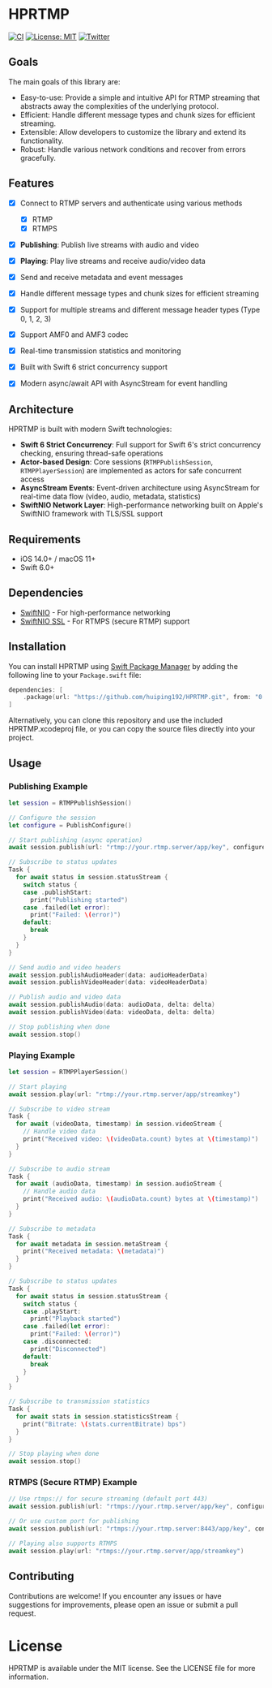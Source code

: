 # HPRTMP

[![CI](https://github.com/huiping192/HPRTMP/actions/workflows/swift.yml/badge.svg?branch=main)](https://github.com/huiping192/HPRTMP/actions/workflows/swift.yml)
[![License: MIT](https://img.shields.io/badge/License-MIT-yellow.svg)]([https://opensource.org/licenses/MIT](https://github.com/huiping192/LICENSE))
[![Twitter](https://img.shields.io/twitter/follow/huiping192?style=social)](https://twitter.com/huiping192)

## Goals

The main goals of this library are:

- Easy-to-use: Provide a simple and intuitive API for RTMP streaming that abstracts away the complexities of the underlying protocol.
- Efficient: Handle different message types and chunk sizes for efficient streaming.
- Extensible: Allow developers to customize the library and extend its functionality.
- Robust: Handle various network conditions and recover from errors gracefully.

## Features

- [x] Connect to RTMP servers and authenticate using various methods
    - [x] RTMP
    - [x] RTMPS
- [x] **Publishing**: Publish live streams with audio and video
- [x] **Playing**: Play live streams and receive audio/video data
- [x] Send and receive metadata and event messages
- [x] Handle different message types and chunk sizes for efficient streaming
- [x] Support for multiple streams and different message header types (Type 0, 1, 2, 3)
- [x] Support AMF0 and AMF3 codec
- [x] Real-time transmission statistics and monitoring
- [x] Built with Swift 6 strict concurrency support
- [x] Modern async/await API with AsyncStream for event handling


## Architecture

HPRTMP is built with modern Swift technologies:

- **Swift 6 Strict Concurrency**: Full support for Swift 6's strict concurrency checking, ensuring thread-safe operations
- **Actor-based Design**: Core sessions (`RTMPPublishSession`, `RTMPPlayerSession`) are implemented as actors for safe concurrent access
- **AsyncStream Events**: Event-driven architecture using AsyncStream for real-time data flow (video, audio, metadata, statistics)
- **SwiftNIO Network Layer**: High-performance networking built on Apple's SwiftNIO framework with TLS/SSL support

## Requirements

- iOS 14.0+ / macOS 11+
- Swift 6.0+

## Dependencies

- [SwiftNIO](https://github.com/apple/swift-nio) - For high-performance networking
- [SwiftNIO SSL](https://github.com/apple/swift-nio-ssl) - For RTMPS (secure RTMP) support

## Installation

You can install HPRTMP using [Swift Package Manager](https://swift.org/package-manager/) by adding the following line to your `Package.swift` file:

```swift
dependencies: [
    .package(url: "https://github.com/huiping192/HPRTMP.git", from: "0.0.3")
]
```
Alternatively, you can clone this repository and use the included HPRTMP.xcodeproj file, or you can copy the source files directly into your project.


## Usage

### Publishing Example
```swift
let session = RTMPPublishSession()

// Configure the session
let configure = PublishConfigure()

// Start publishing (async operation)
await session.publish(url: "rtmp://your.rtmp.server/app/key", configure: configure)

// Subscribe to status updates
Task {
  for await status in session.statusStream {
    switch status {
    case .publishStart:
      print("Publishing started")
    case .failed(let error):
      print("Failed: \(error)")
    default:
      break
    }
  }
}

// Send audio and video headers
await session.publishAudioHeader(data: audioHeaderData)
await session.publishVideoHeader(data: videoHeaderData)

// Publish audio and video data
await session.publishAudio(data: audioData, delta: delta)
await session.publishVideo(data: videoData, delta: delta)

// Stop publishing when done
await session.stop()
```

### Playing Example
```swift
let session = RTMPPlayerSession()

// Start playing
await session.play(url: "rtmp://your.rtmp.server/app/streamkey")

// Subscribe to video stream
Task {
  for await (videoData, timestamp) in session.videoStream {
    // Handle video data
    print("Received video: \(videoData.count) bytes at \(timestamp)")
  }
}

// Subscribe to audio stream
Task {
  for await (audioData, timestamp) in session.audioStream {
    // Handle audio data
    print("Received audio: \(audioData.count) bytes at \(timestamp)")
  }
}

// Subscribe to metadata
Task {
  for await metadata in session.metaStream {
    print("Received metadata: \(metadata)")
  }
}

// Subscribe to status updates
Task {
  for await status in session.statusStream {
    switch status {
    case .playStart:
      print("Playback started")
    case .failed(let error):
      print("Failed: \(error)")
    case .disconnected:
      print("Disconnected")
    default:
      break
    }
  }
}

// Subscribe to transmission statistics
Task {
  for await stats in session.statisticsStream {
    print("Bitrate: \(stats.currentBitrate) bps")
  }
}

// Stop playing when done
await session.stop()
```

### RTMPS (Secure RTMP) Example
```swift
// Use rtmps:// for secure streaming (default port 443)
await session.publish(url: "rtmps://your.rtmp.server/app/key", configure: configure)

// Or use custom port for publishing
await session.publish(url: "rtmps://your.rtmp.server:8443/app/key", configure: configure)

// Playing also supports RTMPS
await session.play(url: "rtmps://your.rtmp.server/app/streamkey")
```

## Contributing

Contributions are welcome! If you encounter any issues or have suggestions for improvements, please open an issue or submit a pull request.

# License

HPRTMP is available under the MIT license. See the LICENSE file for more information.
